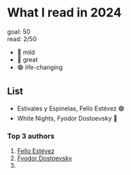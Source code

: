 # What I read in 2024

goal: 50 \
read: 2/50

- 🔴 mild
- 🔵 great
- 🟢 life-changing

## List

- Estivales y Espinelas, Fello Estévez 🟢
- White Nights, Fyodor Dostoevsky 🔵

### Top 3 authors

1. [Fello Estévez](https://www.goodreads.com/author/show/47503297.Fello_Est_vez)
2. [Fyodor Dostoevsky](https://www.goodreads.com/author/show/3137322.Fyodor_Dostoevsky)
3. 
